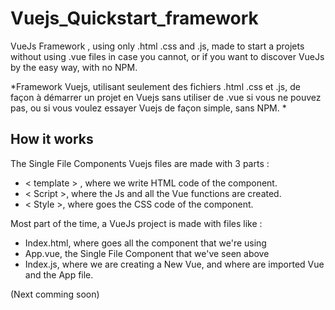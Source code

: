 # Vuejs_Quickstart_framework
VueJs Framework , using only .html .css and .js, made to start a projets without using .vue files in case you cannot, or if you want to discover VueJs by the easy way, with no NPM.

*Framework Vuejs, utilisant seulement des fichiers .html .css et .js, de façon à démarrer un projet en Vuejs sans utiliser de .vue si vous ne pouvez pas, ou si vous voulez essayer Vuejs de façon simple, sans NPM. *

## How it works
The Single File Components Vuejs files are made with 3 parts :

 - < template > , where we write HTML code of the component.
 - < Script >, where the Js and all the Vue functions are created.
 - < Style >, where goes the CSS code of the component.

Most part of the time, a VueJs project is made with files like :

 - Index.html, where goes all the component that we're using
 - App.vue, the Single File Component that we've seen above
 - Index.js, where we are creating a New Vue, and where are imported Vue and the App file.

(Next comming soon)
